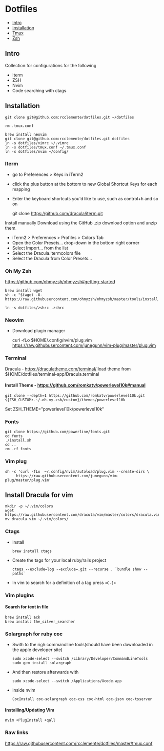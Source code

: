 # Dotfiles

- [Intro](#intro)
- [Installation](#installation)
- [Tmux](#tmux)
- [Zsh](#zsh)


## Intro
Collection for configurations for the following

* Iterm
* ZSH
* Nvim
* Code searching with ctags

## Installation

```
git clone git@github.com:rcclemente/dotfiles.git ~/dotfiles
```
    rm .tmux.conf

    brew install neovim
    git clone git@github.com:rcclemente/dotfiles.git dotfiles
    ln -s dotfiles/vimrc ~/.vimrc
    ln -s dotfiles/tmux.conf ~/.tmux.conf
    ln -s dotfiles/nvim ~/config/

### Iterm

- go to Preferences > Keys in iTerm2
- click the plus button at the bottom to new Global Shortcut Keys for each mapping
- Enter the keyboard shortcuts you'd like to use, such as control+h and so on

    git clone https://github.com/dracula/iterm.git

Install manually
Download using the GitHub .zip download option and unzip them.
- iTerm2 > Preferences > Profiles > Colors Tab
- Open the Color Presets... drop-down in the bottom right corner
- Select Import... from the list
- Select the Dracula.itermcolors file
- Select the Dracula from Color Presets...

### Oh My Zsh

https://github.com/ohmyzsh/ohmyzsh#getting-started

    brew install wget
    sh -c "$(wget -O- https://raw.githubusercontent.com/ohmyzsh/ohmyzsh/master/tools/install.sh)"

    ln -s dotfiles/zshrc .zshrc

### Neovim
- Download plugin manager

    curl -fLo $HOME/.config/nvim/plug.vim https://raw.githubusercontent.com/junegunn/vim-plug/master/plug.vim

### Terminal

Dracula - https://draculatheme.com/terminal/
load theme from $HOME/dotfiles/terminal-app/Dracula.terminal

#### Install Theme - https://github.com/romkatv/powerlevel10k#manual

    git clone --depth=1 https://github.com/romkatv/powerlevel10k.git ${ZSH_CUSTOM:-~/.oh-my-zsh/custom}/themes/powerlevel10k

  Set ZSH_THEME="powerlevel10k/powerlevel10k"

### Fonts

    git clone https://github.com/powerline/fonts.git
    cd fonts
    ./install.sh
    cd ..
    rm -rf fonts

### Vim plug

    sh -c 'curl -fLo  ~/.config/nvim/autoload/plug.vim --create-dirs \
         https://raw.githubusercontent.com/junegunn/vim-plug/master/plug.vim'

## Install Dracula for vim

    mkdir -p ~/.vim/colors
    wget https://raw.githubusercontent.com/dracula/vim/master/colors/dracula.vim
    mv dracula.vim ~/.vim/colors/

### Ctags

  - Install

    `brew install ctags`

  - Create the tags for your local ruby/rails project

    ``ctags --exclude=log --exclude=.git --recurse . `bundle show --paths` ``

  - In vim to search for a definition of a tag press `<C-]>`

### Vim plugins

#### Search for text in file

    brew install ack
    brew install the_silver_searcher

### Solargraph for ruby coc

  - Swith to the righ commandline tools(should have been downloaded in the apple developer site)

    ```
    sudo xcode-select --switch /Library/Developer/CommandLineTools
    sudo gem install solargraph
    ```

  - And then restore afterwards with

    ```
    sudo xcode-select --switch /Applications/Xcode.app

    ```

  - Inside nvim

    ```
    CocInstall coc-solargraph coc-css coc-html coc-json coc-tsserver
    ```

#### Installing/Updating Vim

    nvim +PlugInstall +qall


### Raw links

https://raw.githubusercontent.com/rcclemente/dotfiles/master/tmux.conf


